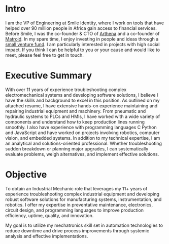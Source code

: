 # Intro

I am the VP of Engineering at Smile Identity, where I work on tools that have helped over 90 million people in Africa gain access to financial services. Before Smile, I was the co-founder & CTO of [Arthena](https://arthena.com) and a co-founder of [Matroid](https://matroid.com). In my spare time, I enjoy investing in people and ideas through a [small venture fund](https://skepticalinvestments.biz). I am particularly interested in projects with high social impact. If you think I can be helpful to you or your cause and would like to meet, please feel free to get in touch.

# Executive Summary

With over 11 years of experience troubleshooting complex electromechanical systems and developing software solutions, I believe I have the skills and background to excel in this position. As outlined on my attached resume, I have extensive hands-on experience maintaining and repairing industrial equipment and machinery. From pneumatic and hydraulic systems to PLCs and HMIs, I have worked with a wide variety of components and understand how to keep production lines running smoothly. I also have experience with programming languages C Python and JavaScript and have worked on projects involving robotics, computer vision, and embedded systems. In addition to my technical expertise, I am an analytical and solutions-oriented professional. Whether troubleshooting sudden breakdown or planning major upgrades, I can systematically evaluate problems, weigh alternatives, and implement effective solutions.



# Objective

To obtain an Industrial Mechanic role that leverages my 11+ years of experience troubleshooting complex industrial equipment and developing robust software solutions for manufacturing systems, instrumentation, and robotics. I offer my expertise in preventative maintenance, electronics, circuit design, and programming languages to improve production efficiency, uptime, quality, and innovation.

My goal is to utilize my mechatronics skill set in automation technologies to reduce downtime and drive process improvements through systemic analysis and effective implementations.